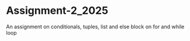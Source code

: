 # Assignment-2_2025
An assignment on conditionals, tuples, list and else block on for and while loop
